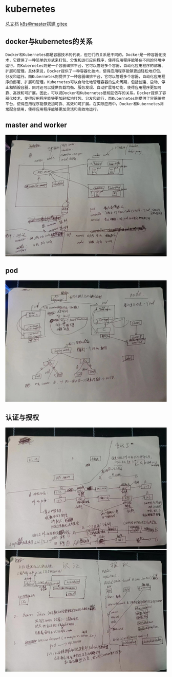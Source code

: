 # kubernetes
[总文档](https://k8s.easydoc.net/docs/dRiQjyTY/28366845/6GiNOzyZ/9EX8Cp45)
[k8s单master搭建  gitee](https://gitee.com/moxi159753/LearningNotes/tree/master/K8S/3_%E4%BD%BF%E7%94%A8kubeadm%E6%96%B9%E5%BC%8F%E6%90%AD%E5%BB%BAK8S%E9%9B%86%E7%BE%A4#%E4%BD%BF%E7%94%A8kubeadm%E6%96%B9%E5%BC%8F%E6%90%AD%E5%BB%BAk8s%E9%9B%86%E7%BE%A4)
## 
## docker与kubernetes的关系
```
Docker和Kubernetes都是容器技术的代表，但它们的关系是不同的。Docker是一种容器化技术，它提供了一种简单的方式来打包、分发和运行应用程序，使得应用程序能够在不同的环境中运行。而Kubernetes则是一个容器编排平台，它可以管理多个容器，自动化应用程序的部署、扩展和管理。具体来说，Docker提供了一种容器化技术，使得应用程序能够更加轻松地打包、分发和运行。而Kubernetes则提供了一种容器编排平台，它可以管理多个容器，自动化应用程序的部署、扩展和管理。Kubernetes可以自动化地管理容器的生命周期，包括创建、启动、停止和销毁容器，同时还可以提供负载均衡、服务发现、自动扩展等功能，使得应用程序更加可靠、高效和可扩展。因此，可以说Docker和Kubernetes是相互依存的关系。Docker提供了容器化技术，使得应用程序能够更加轻松地打包、分发和运行，而Kubernetes则提供了容器编排平台，使得应用程序能够更加可靠、高效和可扩展。在实际应用中，Docker和Kubernetes常常配合使用，使得应用程序能够更加灵活和高效地运行。
```
## master and worker
![1679225215165](image/底层/1679225215165.png)
## pod
![1679225232975](image/底层/1679225232975.png)
## 认证与授权
![1679225261302](image/底层/1679225261302.png)
![1679225274334](image/底层/1679225274334.png)

